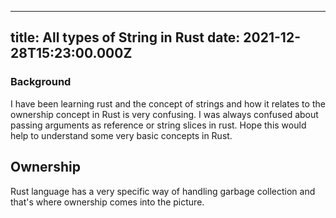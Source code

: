 
---
  title: All types of String in Rust
  date: 2021-12-28T15:23:00.000Z
---
      

### Background

I have been learning rust and the concept of strings and how it relates to the ownership concept in Rust is very confusing. I was always confused about passing arguments as reference or string slices in rust. Hope this would help to understand some very basic concepts in Rust.

## Ownership

Rust language has a very specific way of handling garbage collection and that's where ownership comes into the picture.  
